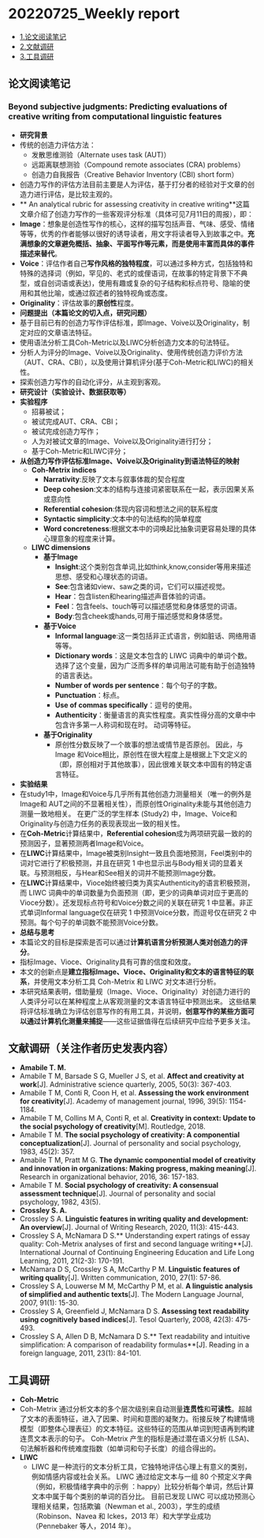 # 20220725_Weekly report

+ [1.论文阅读笔记](论文阅读笔记)
+ [2.文献调研](文献调研)
+ [3.工具调研](工具调研)

## 论文阅读笔记

### **Beyond subjective judgments: Predicting evaluations of creative writing from computational linguistic features**
* **研究背景**
 * 传统的创造力评估方法：
   * 发散思维测验（Alternate uses task (AUT)）
   * 远距离联想测验（Compound remote associates (CRA) problems）
   * 创造力自我报告（Creative Behavior Inventory (CBI) short form）
 * 创造力写作的评估方法目前主要是人为评估，基于打分者的经验对于文章的创造力进行评估，是比较主观的。
 *  ** An analytical rubric for assessing creativity in creative writing**这篇文章介绍了创造力写作的一些客观评分标准（具体可见7月11日的周报），即：
   * **Image**：想象是创造性写作的核心，这样的描写包括声音、气味、感受、情绪等等，优秀的作者能够以很好的诱导读者，用文字将读者导入到故事之中。**充满想象的文章避免概括、抽象、平面写作等元素，而是使用丰富而具体的事件描述来替代**。
   * **Voice**：评估作者自己**写作风格的独特程度**，可以通过多种方式，包括独特和特殊的选择词（例如，罕见的、老式的或俚语词，在故事的特定背景下不典型，或自创词语或表达)，使用有趣或复杂的句子结构和标点符号、隐喻的使用和其他比喻，或通过叙述者的独特视角或态度。
   * **Originality**：评估故事的**原创性**程度。
* **问题提出（本篇论文的切入点，研究问题）**
 * 基于目前已有的创造力写作评估标准，即Image、Voive以及Originality，制定对应的文章语法特征。
 * 使用语法分析工具Coh-Metric以及LIWC分析创造力文本的句法特征。
 * 分析人为评分的Image、Voive以及Originality、使用传统创造力评价方法（AUT、CRA、CBI），以及使用计算机评分(基于Coh-Metric和LIWC)的相关性。
 * 探索创造力写作的自动化评分，从主观到客观。
* **研究设计（实验设计、数据获取等）**
 * **实验程序**
   * 招募被试；
   * 被试完成AUT、CRA、CBI；
   * 被试完成创造力写作；
   * 人为对被试文章的Image、Voive以及Originality进行打分；
   * 基于Coh-Metric和LIWC评分；
 * **从创造力写作评估标准Image、Voive以及Originality到语法特征的映射**
   * **Coh-Metrix indices**
     * **Narrativity**:反映了文本与叙事体裁的契合程度
     * **Deep cohesion**:文本的结构与连接词紧密联系在一起，表示因果关系或意向性
     * **Referential cohesion**:体现内容词和想法之间的联系程度
     * **Syntactic simplicity**:文本中的句法结构的简单程度
     * **Word concreteness**:根据文本中的词唤起比抽象词更容易处理的具体心理意象的程度来计算。
   * **LIWC dimensions**
     * **基于Image**
        * **Insight**:这个类别包含单词,比如think,know,consider等用来描述思想、感受和心理状态的词语。
        * **See**:包含诸如view、saw之类的词，它们可以描述视觉。
        * **Hear**：包含listen和hearing描述声音体验的词语。
        * **Feel**：包含feels、touch等可以描述感觉和身体感觉的词语。
        * **Body**:包含cheek或hands,可用于描述感觉和身体感觉。
     * **基于Voice**
        * **Informal language**:这一类包括非正式语言，例如脏话、网络用语等等。
        * **Dictionary words**：这是文本包含的 LIWC 词典中的单词个数。选择了这个变量，因为广泛而多样的单词用法可能有助于创造独特的语言表达。
        * **Number of words per sentence**：每个句子的字数。
        * **Punctuation**：标点。
        * **Use of commas specifically**：逗号的使用。
        * **Authenticity**：衡量语言的真实性程度。真实性得分高的文章中中包含许多第一人称词和现在时。
动词等特征。
     * **基于Originality**
        * 原创性分数反映了一个故事的想法或情节是否原创。 因此，与 Image 和Voice相比，原创性在很大程度上是根据上下文定义的（即，原创相对于其他故事），因此很难关联文本中固有的特定语言特征。
* **实验结果**
 * 在study1中，Image和Voice与几乎所有其他创造力测量相关（唯一的例外是Image和 AUT之间的不显著相关性），而原创性Originality未能与其他创造力测量一致地相关。 在更广泛的学生样本 (Study2) 中，Image、Voice和Originality与创造力任务的表现表现出一致的相关性。
 * 在**Coh-Metric**计算结果中，**Referential cohesion**成为两项研究最一致的的预测因子，显著预测两者Image和Voice。
 * 在**LIWC**计算结果中，Image被类别Insight一致且负面地预测，Feel类别中的词对它进行了积极预测，并且在研究 1 中也显示出与Body相关词的显着关联。与预测相反，与Hear和See相关的词并不能预测Image分数。
 * 在**LIWC**计算结果中，Vioce始终被归类为真实Authenticity的语言积极预测，而 LIWC 词典中的单词数量为负面预测（即，更少的词典单词对应于更高的Vioce分数）。还发现标点符号和Voice分数之间的关联在研究 1 中显著。非正式单词Informal language仅在研究 1 中预测Voice分数，而逗号仅在研究 2 中预测。每个句子的单词数不能预测Voice分数。
* **总结与思考**
 * 本篇论文的目标是探索是否可以通过**计算机语言分析预测人类对创造力的评分**。
 * 指标Image、Vioce、Originality具有可靠的信度和效度。
 * 本文的创新点是**建立指标Image、Vioce、Originality和文本的语言特征的联系**，并使用文本分析工具 Coh-Metrix 和 LIWC 对文本进行分析。
 * 本研究结果表明，借助量规（Image、Vioce、Originality）对创造力进行的人类评分可以在某种程度上从客观测量的文本语言特征中预测出来。 这些结果将评估标准确立为评估创意写作的有用工具，并说明，**创意写作的某些方面可以通过计算机化测量来捕捉**——这些证据值得在后续研究中应给予更多关注。

## **文献调研（关注作者历史发表内容）**

* **Amabile T. M.**
 * Amabile T M, Barsade S G, Mueller J S, et al. **Affect and creativity at work**[J]. Administrative science quarterly, 2005, 50(3): 367-403.
 * Amabile T M, Conti R, Coon H, et al. **Assessing the work environment for creativity**[J]. Academy of management journal, 1996, 39(5): 1154-1184.
 * Amabile T M, Collins M A, Conti R, et al. **Creativity in context: Update to the social psychology of creativity**[M]. Routledge, 2018.
 * Amabile T M. **The social psychology of creativity: A componential conceptualization**[J]. Journal of personality and social psychology, 1983, 45(2): 357.
 * Amabile T M, Pratt M G. **The dynamic componential model of creativity and innovation in organizations: Making progress, making meaning**[J]. Research in organizational behavior, 2016, 36: 157-183.
 * Amabile T M. **Social psychology of creativity: A consensual assessment technique**[J]. Journal of personality and social psychology, 1982, 43(5).
* **Crossley S. A.**
 * Crossley S A. **Linguistic features in writing quality and development: An overview**[J]. Journal of Writing Research, 2020, 11(3): 415-443.
 * Crossley S A, McNamara D S.** Understanding expert ratings of essay quality: Coh-Metrix analyses of first and second language writing**[J]. International Journal of Continuing Engineering Education and Life Long Learning, 2011, 21(2-3): 170-191.
 * McNamara D S, Crossley S A, McCarthy P M. **Linguistic features of writing qualit**y[J]. Written communication, 2010, 27(1): 57-86.
 * Crossley S A, Louwerse M M, McCarthy P M, et al. **A linguistic analysis of simplified and authentic texts**[J]. The Modern Language Journal, 2007, 91(1): 15-30.
 * Crossley S A, Greenfield J, McNamara D S. **Assessing text readability using cognitively based indices**[J]. Tesol Quarterly, 2008, 42(3): 475-493.
 * Crossley S A, Allen D B, McNamara D S.** Text readability and intuitive simplification: A comparison of readability formulas**[J]. Reading in a foreign language, 2011, 23(1): 84-101.

## **工具调研**
*  **Coh-Metric**
  * Coh-Metrix 通过分析文本的多个层次级别来自动测量**连贯性**和**可读性**。超越了文本的表面特征，进入了因果、时间和意图的凝聚力。衔接反映了构建情境模型（即整体心理表征）的文本特征。这些特征的范围从单词到短语再到构建连贯文本表示的句子。 Coh-Metrix 产生的指标是通过潜在语义分析 (LSA)、句法解析器和传统难度指数（如单词和句子长度）的组合得出的。
* **LIWC**
  * LIWC 是一种流行的文本分析工具，它独特地评估心理上有意义的类别，例如情感内容或社会关系。 LIWC 通过给定文本与一组 80 个预定义字典（例如，积极情绪字典中的示例 ：happy）比较分析每个单词，然后计算文本中属于每个类别的单词的百分比。 目前已发现 LIWC 可以成功预测心理相关结果，包括欺骗（Newman et al., 2003），学生的成绩（Robinson、Navea 和 Ickes，2013 年）和大学学业成功（Pennebaker 等人，2014 年）。
